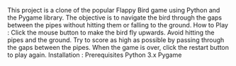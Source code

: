 This project is a clone of the popular Flappy Bird game using Python and the Pygame library.
The objective is to navigate the bird through the gaps between the pipes without hitting them or falling to the ground.
How to Play :
Click the mouse button to make the bird fly upwards.
Avoid hitting the pipes and the ground.
Try to score as high as possible by passing through the gaps between the pipes.
When the game is over, click the restart button to play again.
Installation :
Prerequisites
Python 3.x
Pygame
